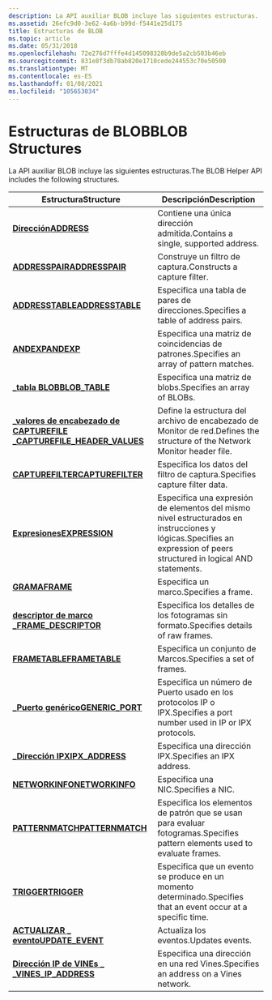 ```yaml
---
description: La API auxiliar BLOB incluye las siguientes estructuras.
ms.assetid: 26efc9d0-3e62-4a6b-b99d-f5441e25d175
title: Estructuras de BLOB
ms.topic: article
ms.date: 05/31/2018
ms.openlocfilehash: 72e276d7fffe4d145098328b9de5a2cb503b46eb
ms.sourcegitcommit: 831e8f3db78ab820e1710cede244553c70e50500
ms.translationtype: MT
ms.contentlocale: es-ES
ms.lasthandoff: 01/08/2021
ms.locfileid: "105653034"
---
```

# <a name="blob-structures"></a><span data-ttu-id="14527-103">Estructuras de BLOB</span><span class="sxs-lookup"><span data-stu-id="14527-103">BLOB Structures</span></span>

<span data-ttu-id="14527-104">La API auxiliar BLOB incluye las siguientes estructuras.</span><span class="sxs-lookup"><span data-stu-id="14527-104">The BLOB Helper API includes the following structures.</span></span>



| <span data-ttu-id="14527-105">Estructura</span><span class="sxs-lookup"><span data-stu-id="14527-105">Structure</span></span>                                                        | <span data-ttu-id="14527-106">Descripción</span><span class="sxs-lookup"><span data-stu-id="14527-106">Description</span></span>                                                            |
|------------------------------------------------------------------|------------------------------------------------------------------------|
| [<span data-ttu-id="14527-107">**Dirección**</span><span class="sxs-lookup"><span data-stu-id="14527-107">**ADDRESS**</span></span>](address.md)                                       | <span data-ttu-id="14527-108">Contiene una única dirección admitida.</span><span class="sxs-lookup"><span data-stu-id="14527-108">Contains a single, supported address.</span></span>                                  |
| [<span data-ttu-id="14527-109">**ADDRESSPAIR**</span><span class="sxs-lookup"><span data-stu-id="14527-109">**ADDRESSPAIR**</span></span>](addresspair.md)                               | <span data-ttu-id="14527-110">Construye un filtro de captura.</span><span class="sxs-lookup"><span data-stu-id="14527-110">Constructs a capture filter.</span></span>                                           |
| [<span data-ttu-id="14527-111">**ADDRESSTABLE**</span><span class="sxs-lookup"><span data-stu-id="14527-111">**ADDRESSTABLE**</span></span>](addresstable.md)                             | <span data-ttu-id="14527-112">Especifica una tabla de pares de direcciones.</span><span class="sxs-lookup"><span data-stu-id="14527-112">Specifies a table of address pairs.</span></span>                                    |
| [<span data-ttu-id="14527-113">**ANDEXP**</span><span class="sxs-lookup"><span data-stu-id="14527-113">**ANDEXP**</span></span>](andexp.md)                                         | <span data-ttu-id="14527-114">Especifica una matriz de coincidencias de patrones.</span><span class="sxs-lookup"><span data-stu-id="14527-114">Specifies an array of pattern matches.</span></span>                                 |
| [<span data-ttu-id="14527-115">**\_tabla BLOB**</span><span class="sxs-lookup"><span data-stu-id="14527-115">**BLOB\_TABLE**</span></span>](blob-table.md)                                | <span data-ttu-id="14527-116">Especifica una matriz de blobs.</span><span class="sxs-lookup"><span data-stu-id="14527-116">Specifies an array of BLOBs.</span></span>                                           |
| [<span data-ttu-id="14527-117">**\_valores de encabezado de CAPTUREFILE \_**</span><span class="sxs-lookup"><span data-stu-id="14527-117">**CAPTUREFILE\_HEADER\_VALUES**</span></span>](capturefile-header-values.md) | <span data-ttu-id="14527-118">Define la estructura del archivo de encabezado de Monitor de red.</span><span class="sxs-lookup"><span data-stu-id="14527-118">Defines the structure of the Network Monitor header file.</span></span>              |
| [<span data-ttu-id="14527-119">**CAPTUREFILTER**</span><span class="sxs-lookup"><span data-stu-id="14527-119">**CAPTUREFILTER**</span></span>](capturefilter.md)                           | <span data-ttu-id="14527-120">Especifica los datos del filtro de captura.</span><span class="sxs-lookup"><span data-stu-id="14527-120">Specifies capture filter data.</span></span>                                         |
| [<span data-ttu-id="14527-121">**Expresiones**</span><span class="sxs-lookup"><span data-stu-id="14527-121">**EXPRESSION**</span></span>](expression.md)                                 | <span data-ttu-id="14527-122">Especifica una expresión de elementos del mismo nivel estructurados en instrucciones y lógicas.</span><span class="sxs-lookup"><span data-stu-id="14527-122">Specifies an expression of peers structured in logical AND statements.</span></span> |
| [<span data-ttu-id="14527-123">**GRAMA**</span><span class="sxs-lookup"><span data-stu-id="14527-123">**FRAME**</span></span>](frame.md)                                           | <span data-ttu-id="14527-124">Especifica un marco.</span><span class="sxs-lookup"><span data-stu-id="14527-124">Specifies a frame.</span></span>                                                     |
| [<span data-ttu-id="14527-125">**descriptor de marco \_**</span><span class="sxs-lookup"><span data-stu-id="14527-125">**FRAME\_DESCRIPTOR**</span></span>](frame-descriptor.md)                    | <span data-ttu-id="14527-126">Especifica los detalles de los fotogramas sin formato.</span><span class="sxs-lookup"><span data-stu-id="14527-126">Specifies details of raw frames.</span></span>                                       |
| [<span data-ttu-id="14527-127">**FRAMETABLE**</span><span class="sxs-lookup"><span data-stu-id="14527-127">**FRAMETABLE**</span></span>](frametable.md)                                 | <span data-ttu-id="14527-128">Especifica un conjunto de Marcos.</span><span class="sxs-lookup"><span data-stu-id="14527-128">Specifies a set of frames.</span></span>                                             |
| [<span data-ttu-id="14527-129">**\_Puerto genérico**</span><span class="sxs-lookup"><span data-stu-id="14527-129">**GENERIC\_PORT**</span></span>](generic-port.md)                            | <span data-ttu-id="14527-130">Especifica un número de Puerto usado en los protocolos IP o IPX.</span><span class="sxs-lookup"><span data-stu-id="14527-130">Specifies a port number used in IP or IPX protocols.</span></span>                   |
| [<span data-ttu-id="14527-131">**\_Dirección IPX**</span><span class="sxs-lookup"><span data-stu-id="14527-131">**IPX\_ADDRESS**</span></span>](ipx-address.md)                              | <span data-ttu-id="14527-132">Especifica una dirección IPX.</span><span class="sxs-lookup"><span data-stu-id="14527-132">Specifies an IPX address.</span></span>                                              |
| [<span data-ttu-id="14527-133">**NETWORKINFO**</span><span class="sxs-lookup"><span data-stu-id="14527-133">**NETWORKINFO**</span></span>](networkinfo.md)                               | <span data-ttu-id="14527-134">Especifica una NIC.</span><span class="sxs-lookup"><span data-stu-id="14527-134">Specifies a NIC.</span></span>                                                       |
| [<span data-ttu-id="14527-135">**PATTERNMATCH**</span><span class="sxs-lookup"><span data-stu-id="14527-135">**PATTERNMATCH**</span></span>](patternmatch.md)                             | <span data-ttu-id="14527-136">Especifica los elementos de patrón que se usan para evaluar fotogramas.</span><span class="sxs-lookup"><span data-stu-id="14527-136">Specifies pattern elements used to evaluate frames.</span></span>                    |
| [<span data-ttu-id="14527-137">**TRIGGER**</span><span class="sxs-lookup"><span data-stu-id="14527-137">**TRIGGER**</span></span>](trigger.md)                                       | <span data-ttu-id="14527-138">Especifica que un evento se produce en un momento determinado.</span><span class="sxs-lookup"><span data-stu-id="14527-138">Specifies that an event occur at a specific time.</span></span>                      |
| [<span data-ttu-id="14527-139">**ACTUALIZAR \_ evento**</span><span class="sxs-lookup"><span data-stu-id="14527-139">**UPDATE\_EVENT**</span></span>](update-event.md)                            | <span data-ttu-id="14527-140">Actualiza los eventos.</span><span class="sxs-lookup"><span data-stu-id="14527-140">Updates events.</span></span>                                                        |
| [<span data-ttu-id="14527-141">**Dirección IP de VINEs \_ \_**</span><span class="sxs-lookup"><span data-stu-id="14527-141">**VINES\_IP\_ADDRESS**</span></span>](vines-ip-address.md)                   | <span data-ttu-id="14527-142">Especifica una dirección en una red Vines.</span><span class="sxs-lookup"><span data-stu-id="14527-142">Specifies an address on a Vines network.</span></span>                               |



 

 

 



